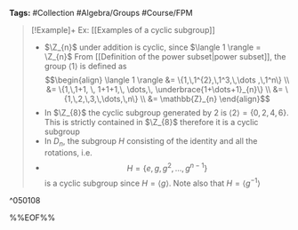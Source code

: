**Tags:** #Collection #Algebra/Groups #Course/FPM 

> [!Example]+ Ex: [[Examples of a cyclic subgroup]]
> - $\Z_{n}$ under addition is cyclic, since $\langle 1 \rangle = \Z_{n}$
> From [[Definition of the power subset|power subset]], the group $\langle 1 \rangle$ is defined as
> $$\begin{align}
\langle 1 \rangle &= \{1,\,1^{2},\,1^3,\,\dots ,\,1^n\} \\
&= \{1,\,1+1, \, 1+1+1,\, \dots,\, \underbrace{1+\dots+1}_{n}\} \\
&= \{1,\,2,\,3,\,\dots,\,n\} \\
&= \mathbb{Z}_{n}
\end{align}$$
> - In $\Z_{8}$ the cyclic subgroup generated by $2$ is $\langle 2 \rangle = \{0,2,4,6\}$. This is strictly contained in $\Z_{8}$ therefore it is a cyclic subgroup
> - In $D_{n}$, the subgroup $H$ consisting of the identity and all the rotations, i.e.
> - $$H = \{e,\,g,\,g^2,\,\dots,\,g^{n-1}\}$$
> is a cyclic subgroup since $H = \langle g \rangle$. Note also that $H=\langle g^{-1} \rangle$

^050108

%%EOF%%